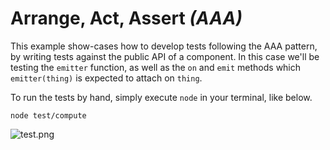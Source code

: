 # Arrange, Act, Assert _(AAA)_

This example show-cases how to develop tests following the AAA pattern, by writing tests against the public API of a component. In this case we'll be testing the `emitter` function, as well as the `on` and `emit` methods which `emitter(thing)` is expected to attach on `thing`.

To run the tests by hand, simply execute `node` in your terminal, like below.

```shell
node test/compute
```

![test.png][1]

[1]: https://raw.github.com/bevacqua/buildfirst/master/images/tape-test-emitter.png "Tape tests in action"
